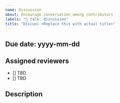 ```yaml
---
name: Discussion
about: Encourage conversation among contributors
labels: "💬 talk: discussion"
title: "Discuss <Replace this with actual title>"
---
```


<!-- Consider how soon we need the discussion resolved vs. giving everyone an opportunity to participate.  -->
## Due date: yyyy-mm-dd

<!-- Suggest two members of @WordPress/openverse to review the discussion.  -->
## Assigned reviewers

- [] TBD
- [] TBD

<!-- Start the conversation. Please @ anyone relevant and try to ask questions to help facilate discussion. -->
## Description
